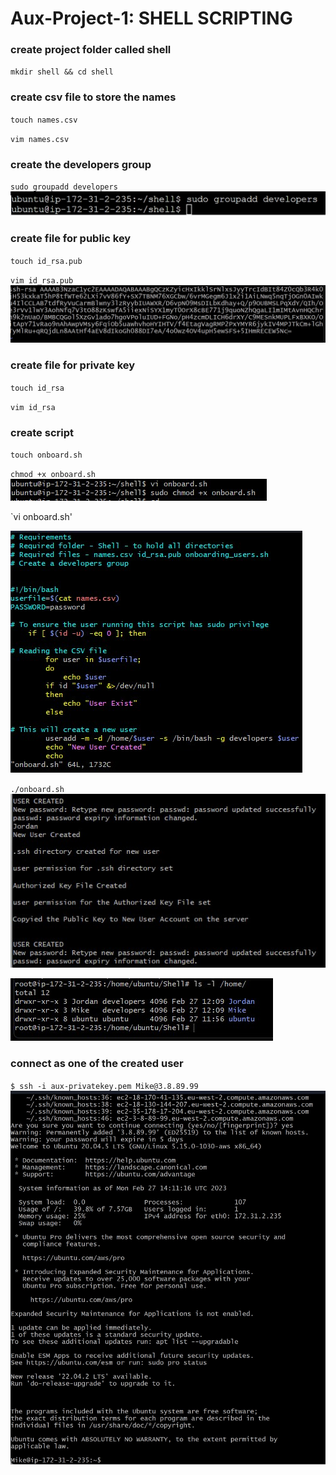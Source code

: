 # Aux-Project-1: SHELL SCRIPTING

### create project folder called shell

`mkdir shell && cd shell`

### create csv file to store the names

`touch names.csv`

`vim names.csv`

### create the developers group

`sudo groupadd developers`
![](/images/groupadd.jpg)

### create file for public key

`touch id_rsa.pub`

`vim id_rsa.pub`
![public key](/images/id_rsa.jpg)

### create file for private key

`touch id_rsa`

`vim id_rsa`

### create script

`touch onboard.sh`

`chmod +x onboard.sh`
![chmod](/images/onboard.jpg)

`vi onboard.sh'

![onboard](/images/vi-onboard.jpg)

`./onboard.sh`
![runing script](/images/running%20script.jpg)

![](/images/list%20directory.jpg)

### connect as one of the created user

`$ ssh -i aux-privatekey.pem Mike@3.8.89.99`
![connect as user Mike](/images/connect%20as%20a%20user.jpg)
